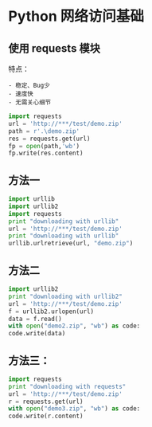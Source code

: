 
# Python 网络访问基础

## 使用 requests 模块

特点：

    - 稳定、Bug少
    - 速度快
    - 无需关心细节

```python
import requests
url = 'http://***/test/demo.zip'
path = r'.\demo.zip'
res = requests.get(url)
fp = open(path,'wb')
fp.write(res.content)
```

## 方法一

```python
import urllib
import urllib2
import requests
print "downloading with urllib"
url = 'http://***/test/demo.zip'
print "downloading with urllib"
urllib.urlretrieve(url, "demo.zip")
```

## 方法二

```python
import urllib2
print "downloading with urllib2"
url = 'http://***/test/demo.zip'
f = urllib2.urlopen(url)
data = f.read()
with open("demo2.zip", "wb") as code:
code.write(data)
```

## 方法三：

```python
import requests 
print "downloading with requests"
url = 'http://***/test/demo.zip'
r = requests.get(url)
with open("demo3.zip", "wb") as code:
code.write(r.content)
```
